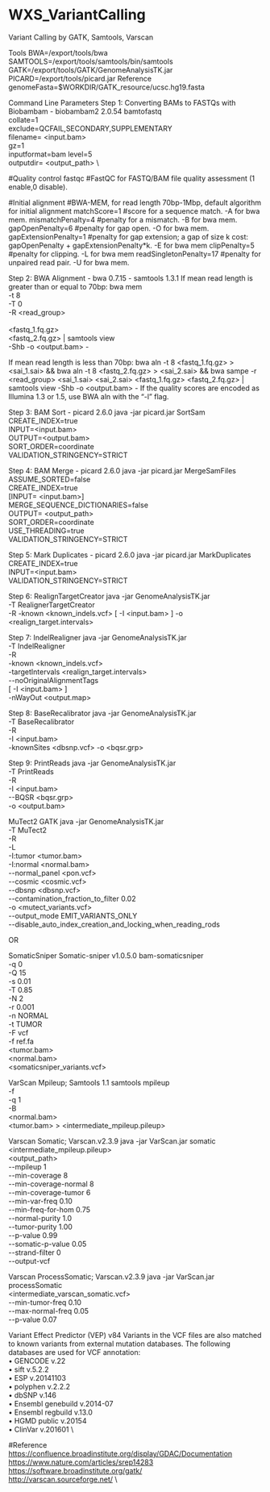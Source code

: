 # WXS_VariantCalling
Variant Calling by GATK, Samtools, Varscan

Tools 
BWA=/export/tools/bwa
SAMTOOLS=/export/tools/samtools/bin/samtools
GATK=/export/tools/GATK/GenomeAnalysisTK.jar
PICARD=/export/tools/picard.jar
Reference
genomeFasta=$WORKDIR/GATK_resource/ucsc.hg19.fasta

Command Line Parameters
Step 1: Converting BAMs to FASTQs with Biobambam - biobambam2 2.0.54
bamtofastq \
collate=1 \
exclude=QCFAIL,SECONDARY,SUPPLEMENTARY \
filename= <input.bam> \
gz=1 \
inputformat=bam
level=5 \
outputdir= <output_path> \

#Quality control
fastqc #FastQC for FASTQ/BAM file quality assessment (1 enable,0 disable).

#Initial alignment
#BWA-MEM, for read length 70bp-1Mbp, default algorithm for initial alignment
matchScore=1 #score for a sequence match. -A for bwa mem.
mismatchPenalty=4 #penalty for a mismatch. -B for bwa mem.
gapOpenPenalty=6 #penalty for gap open. -O for bwa mem.
gapExtensionPenalty=1 #penalty for gap extension; a gap of size k cost: gapOpenPenalty + gapExtensionPenalty*k. -E for bwa mem
clipPenalty=5 #penalty for clipping. -L for bwa mem
readSingletonPenalty=17 #penalty for unpaired read pair. -U for bwa mem.

Step 2: BWA Alignment - bwa 0.7.15 - samtools 1.3.1
If mean read length is greater than or equal to 70bp:
bwa mem \
-t 8 \
-T 0 \
-R <read_group> \
<reference> \
<fastq_1.fq.gz> \
<fastq_2.fq.gz> |
samtools view \
-Shb
-o <output.bam> -

If mean read length is less than 70bp:
bwa aln -t 8 <reference> <fastq_1.fq.gz> > <sai_1.sai> &&
bwa aln -t 8 <reference> <fastq_2.fq.gz> > <sai_2.sai> &&
bwa sampe -r <read_group> <reference> <sai_1.sai> <sai_2.sai> <fastq_1.fq.gz> <fastq_2.fq.gz> | samtools
view -Shb -o <output.bam> -
If the quality scores are encoded as Illumina 1.3 or 1.5, use BWA aln with the “-l” flag.

Step 3: BAM Sort - picard 2.6.0
java -jar picard.jar SortSam \
CREATE_INDEX=true \
INPUT=<input.bam> \
OUTPUT=<output.bam> \
SORT_ORDER=coordinate \
VALIDATION_STRINGENCY=STRICT

Step 4: BAM Merge - picard 2.6.0
java -jar picard.jar MergeSamFiles \
ASSUME_SORTED=false \
CREATE_INDEX=true \
[INPUT= <input.bam>] \
MERGE_SEQUENCE_DICTIONARIES=false \
OUTPUT= <output_path> \
SORT_ORDER=coordinate \
USE_THREADING=true \
VALIDATION_STRINGENCY=STRICT

Step 5: Mark Duplicates - picard 2.6.0
java -jar picard.jar MarkDuplicates \
CREATE_INDEX=true \
INPUT=<input.bam> \
VALIDATION_STRINGENCY=STRICT

Step 6:  RealignTargetCreator
java -jar GenomeAnalysisTK.jar \
-T RealignerTargetCreator \
-R <reference>
-known <known_indels.vcf>
[ -I <input.bam> ]
-o <realign_target.intervals>

Step 7: IndelRealigner
java -jar GenomeAnalysisTK.jar \
-T IndelRealigner \
-R <reference> \
-known <known_indels.vcf> \
-targetIntervals <realign_target.intervals> \
--noOriginalAlignmentTags \
[ -I <input.bam> ] \
-nWayOut <output.map>

Step 8: BaseRecalibrator
java -jar GenomeAnalysisTK.jar \
-T BaseRecalibrator \
-R <reference> \
-I <input.bam> \
-knownSites <dbsnp.vcf>
-o <bqsr.grp>

Step 9: PrintReads
java -jar GenomeAnalysisTK.jar \
-T PrintReads \
-R <reference> \
-I <input.bam> \
--BQSR <bqsr.grp> \
-o <output.bam>

MuTect2
GATK
java -jar GenomeAnalysisTK.jar \
-T MuTect2 \
-R <reference> \
-L <region> \
-I:tumor <tumor.bam> \
-I:normal <normal.bam> \
--normal_panel <pon.vcf> \
--cosmic <cosmic.vcf> \
--dbsnp <dbsnp.vcf> \
--contamination_fraction_to_filter 0.02 \
-o <mutect_variants.vcf> \
--output_mode EMIT_VARIANTS_ONLY \
--disable_auto_index_creation_and_locking_when_reading_rods

OR

SomaticSniper
Somatic-sniper v1.0.5.0
bam-somaticsniper \
-q 0 \
-Q 15 \
-s 0.01 \
-T 0.85 \
-N 2 \
-r 0.001 \
-n NORMAL \
-t TUMOR \
-F vcf \
-f ref.fa \
<tumor.bam> \
<normal.bam> \
<somaticsniper_variants.vcf>

VarScan
Mpileup; Samtools 1.1
samtools mpileup \
-f <reference> \
-q 1 \
-B \
<normal.bam> \
<tumor.bam> >
<intermediate_mpileup.pileup>

Varscan Somatic; Varscan.v2.3.9
java -jar VarScan.jar somatic \
<intermediate_mpileup.pileup> \
<output_path> \
--mpileup 1 \
--min-coverage 8 \
--min-coverage-normal 8 \
--min-coverage-tumor 6 \
--min-var-freq 0.10 \
--min-freq-for-hom 0.75 \
--normal-purity 1.0 \
--tumor-purity 1.00 \
--p-value 0.99 \
--somatic-p-value 0.05 \
--strand-filter 0 \
--output-vcf

Varscan ProcessSomatic; Varscan.v2.3.9
java -jar VarScan.jar processSomatic \
<intermediate_varscan_somatic.vcf> \
--min-tumor-freq 0.10 \
--max-normal-freq 0.05 \
--p-value 0.07

Variant Effect Predictor (VEP) v84
Variants in the VCF files are also matched to known variants from external mutation databases. The following databases are used for VCF annotation: \
• GENCODE v.22 \
• sift v.5.2.2 \
• ESP v.20141103 \
• polyphen v.2.2.2 \
• dbSNP v.146 \
• Ensembl genebuild v.2014-07 \
• Ensembl regbuild v.13.0 \
• HGMD public v.20154 \
• ClinVar v.201601 \

#Reference \
https://confluence.broadinstitute.org/display/GDAC/Documentation \
https://www.nature.com/articles/srep14283 \
https://software.broadinstitute.org/gatk/ \
http://varscan.sourceforge.net/ \

